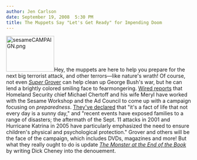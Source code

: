 ```yaml
---
author: Jen Carlson
date: September 19, 2008  5:30 PM
title: The Muppets Say "Let's Get Ready" for Impending Doom
---
```


<p><img alt="sesameCAMPAIGN.png" src="https://web.archive.org/web/20111117121913im_/http://gothamist.com/attachments/arts_jen/sesameCAMPAIGN.png" width="130" height="97" class="right">Hey, the muppets are here to help you prepare for the next big terrorist attack, and other terrors&#x2014;like nature&apos;s wrath! Of course, not even <a href="https://web.archive.org/web/20111117121913/http://gothamist.com/2008/08/29/grover_gets_no_respect.php"><em>Super</em> Grover</a> can help clean up George Bush&apos;s war, but he can lend a brightly colored smiling face to fearmongering. <a href="https://web.archive.org/web/20111117121913/http://blog.wired.com/underwire/2008/09/government-figh.html">Wired reports</a> that Homeland Security chief Michael Chertoff and his wife Meryl have worked with the Sesame Workshop and the Ad Council to come up with a campaign focusing on <em>preparedness</em>. <a href="https://web.archive.org/web/20111117121913/http://www.sesameworkshop.org/initiatives/emotion/ready">They&apos;ve declared</a> that &quot;it&apos;s a fact of life that not every day is a sunny day,&quot; and &quot;recent events have exposed families to a range of disasters; the aftermath of the Sept. 11 attacks in 2001 and Hurricane Katrina in 2005 have particularly emphasized the need to ensure children&apos;s physical and psychological protection.&quot; Grover and others will be the face of the campaign, which includes DVDs, magazines and more! But what they really ought to do is update <em><a href="https://web.archive.org/web/20111117121913/http://en.wikipedia.org/wiki/The_Monster_at_the_End_of_This_Book">The Monster at the End of the Book</a></em> by writing Dick Cheney into the denouement.</p>